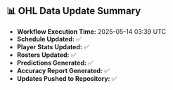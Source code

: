 ## 📊 OHL Data Update Summary
- **Workflow Execution Time:** 2025-05-14 03:39 UTC
- **Schedule Updated:** ✅
- **Player Stats Updated:** ✅
- **Rosters Updated:** ✅
- **Predictions Generated:** ✅
- **Accuracy Report Generated:** ✅
- **Updates Pushed to Repository:** ✅
